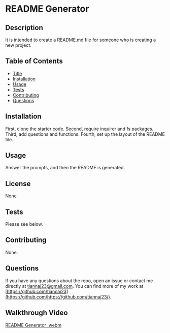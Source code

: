 # README Generator
  

## Description
It is intended to create a README.md file for someone who is creating a new project.

## Table of Contents
- [Title](#title)
- [Installation](#installation)
- [Usage](#usage)
- [Tests](#tests)
- [Contributing](#contributing)
- [Questions](#questions)


## Installation
First, clone the starter code. Second, require inquirer and fs packages. Third, add questions and functions. Fourth, set up the layout of the README file.

## Usage
Answer the prompts, and then the README is generated.

## License
None

## Tests
Please see below.

## Contributing
None.

## Questions
If you have any questions about the repo, open an issue or contact me directly at tiannaj23@gmail.com. You can find more of my work at [https://github.com/tiannaj23](https://github.com/https://github.com/tiannaj23/).

## Walkthrough Video
[README Generator .webm](https://user-images.githubusercontent.com/118307685/222010604-291130a3-0bde-4c45-9456-708b5edd19b2.webm)



